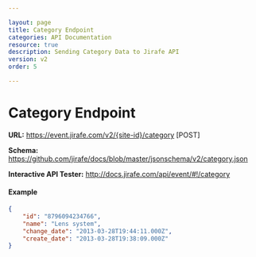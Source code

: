 ```yaml
---

layout: page
title: Category Endpoint
categories: API Documentation
resource: true
description: Sending Category Data to Jirafe API
version: v2
order: 5

---
```


# Category Endpoint
**URL:** https://event.jirafe.com/v2/{site-id}/category [POST]

**Schema:** https://github.com/jirafe/docs/blob/master/jsonschema/v2/category.json

**Interactive API Tester:** http://docs.jirafe.com/api/event/#!/category

#### Example
```json
{
    "id": "8796094234766",
    "name": "Lens system",
    "change_date": "2013-03-28T19:44:11.000Z",
    "create_date": "2013-03-28T19:38:09.000Z"
}
```

